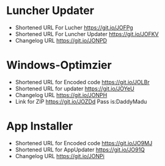 # Luncher Updater
- Shortened URL For Lucher https://git.io/JOFPg
- Shortened URL For Luncher Updater https://git.io/JOFKV
- Changelog URL https://git.io/JONPD

# Windows-Optimzier
- Shortened URL for Encoded code https://git.io/JOLBr
- Shortened URL for updater https://git.io/JOYeU
- Changelog URL https://git.io/JONPH
- Link for ZIP https://git.io/JOZDd Pass is:DaddyMadu

# App Installer
- Shortened URL for Encoded code https://git.io/JO9MJ
- Shortened URL for AppUpdater https://git.io/JO91Q
- Changelog URL https://git.io/JONPi
